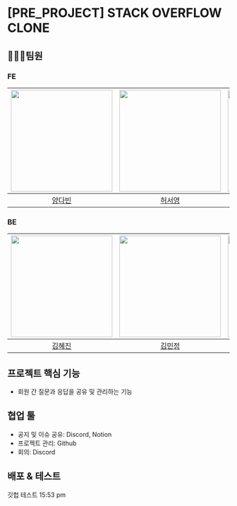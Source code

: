 # [PRE_PROJECT] STACK OVERFLOW CLONE

## 🧑‍🤝‍🧑팀원

### FE

| [<img src="https://user-images.githubusercontent.com/3222504/208596931-cd053077-414e-4f03-aa2b-e5aab0ae7ba6.jpg" width="230px;" alt="">](https://github.com/vinyangda) | [<img src="https://user-images.githubusercontent.com/3222504/208596851-7a973bb3-d1f9-4c0d-8d90-6461f90285a5.jpg" width="230px;" alt="">](https://github.com/ashleysyheo) | [<img src="https://user-images.githubusercontent.com/3222504/208596741-ccdd9f11-336a-462a-adee-22ce90bf77b5.jpeg" width="230px;" alt="">](https://github.com/jingoworld) |
| :--------------------------------------------------------------------------------------------------------------------------------------------------------------------: | :----------------------------------------------------------------------------------------------------------------------------------------------------------------------: | :----------------------------------------------------------------------------------------------------------------------------------------------------------------------: |
|                                                                 [양다빈](https://github.com/vinyangda)                                                                 |                                                                 [허서영](https://github.com/ashleysyheo)                                                                 |                                                                 [최진우](https://github.com/jingoworld)                                                                  |

### BE

| [<img src="https://user-images.githubusercontent.com/3222504/208597601-8ebe734c-4f02-45cd-a7ae-eafcf18e2491.jpg" width="230px;" alt="">](https://github.com/hyejinme) | [<img src="https://avatars.githubusercontent.com/u/110887976?v=4" width="230px;" alt="">](https://github.com/kimmj13) | [<img src="https://user-images.githubusercontent.com/3222504/208600324-750b267f-a1fb-40c5-847e-38bcb7300f87.png" width="230px;" alt="">](https://github.com/Yujeu07) |
| :-------------------------------------------------------------------------------------------------------------------------------------------------------------------: | :------------------------------------------------------------------------------------------------------------------------------------------------------------------: | :------------------------------------------------------------------------------------------------------------------------------------------------------------------: |
|                                                                 [김혜진](https://github.com/hyejinme)                                                                 |                                                                 [김민정](https://github.com/kimmj13)                                                                 |                                                                 [유제웅](https://github.com/Yujeu07)                                                                 |

## 프로젝트 핵심 기능

- 회원 간 질문과 응답을 공유 및 관리하는 기능

## 협업 툴

- 공지 및 이슈 공유: Discord, Notion
- 프로젝트 관리: Github
- 회의: Discord

## 배포 & 테스트

깃헙 테스트 15:53 pm
